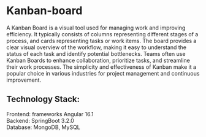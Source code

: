 # Kanban-board
A Kanban Board is a visual tool used for managing work and improving efficiency. It typically consists of columns representing different stages of a process, and cards representing tasks or work items. The board provides a clear visual overview of the workflow, making it easy to understand the status of each task and identify potential bottlenecks. Teams often use Kanban Boards to enhance collaboration, prioritize tasks, and streamline their work processes. The simplicity and effectiveness of Kanban make it a popular choice in various industries for project management and continuous improvement.

Technology Stack:
--------------------
Frontend: frameworks  Angular 16.1                                                                                                                                                               
Backend: SpringBoot 3.2.0                                                                                                                                                                        
Database: MongoDB, MySQL
